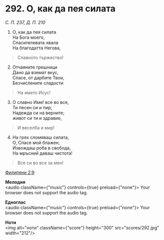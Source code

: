 # 292. О, как да пея силата

_С. П. 237, Д. П. 210_

1. О, как да пея силата  
На Бога моего,  
Спасителевата хвала  
На благодатта Негова,  

> Славното тържество!

2. Отчаяните грешници  
Дано да вземат вкус,  
Спасе, от дарбите Твои,  
Безчислените сладости  

> На името Исус!

3. О славно Име! все во все,  
Ти песен си и пир;  
Надежда си на верните;  
живот си ти и здравие,  

> И веселба и мир!

4. На грях сломяваш силата,  
О, Спасе мой блажен;  
Извождаш роба в свобода,  
На мръсний даваш чистота!  

> Все си во все за мен!

[Филипяни 2:9](http://biblia.bg/index.php?k=57&g=2&s=9)

**Мелодия**  
<audio className={"music"} controls={true} preload={"none"}>
    <source src="mp3/292.mp3" type="audio/mpeg"/>
    Your browser does not support the audio tag.
</audio>

**Едноглас**  
<audio className={"music"} controls={true} preload={"none"}>
    <source src="transp/292.mp3" type="audio/mpeg"/>
    Your browser does not support the audio tag.
</audio>

**Ноти**  
<img alt="ноти" className={"score"} height="300" src="scores/292.jpg" width="212"/>
